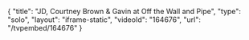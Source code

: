 {
    "title": "JD, Courtney Brown &amp; Gavin at Off the Wall and Pipe",
    "type": "solo",
    "layout": "iframe-static",
    "videoId": "164676",
    "url": "\/tvpembed\/164676"
}